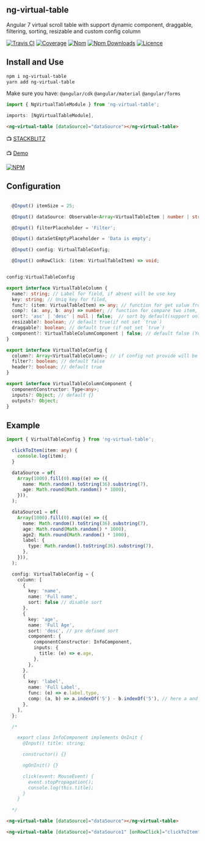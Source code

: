 ## ng-virtual-table

Angular 7 virtual scroll table with support dynamic component, draggable, filtering, sorting, resizable and custom config column

[![Travis CI](https://img.shields.io/travis/PxyUp/ng-virtual-table/master.svg)](https://travis-ci.org/PxyUp/ng-virtual-table)
[![Coverage](https://img.shields.io/codecov/c/github/PxyUp/ng-virtual-table.svg)](https://codecov.io/gh/PxyUp/ng-virtual-table)
[![Npm](https://img.shields.io/npm/v/ng-virtual-table.svg)](https://badge.fury.io/js/ng-virtual-table)
[![Npm Downloads](https://img.shields.io/npm/dt/ng-virtual-table.svg)](https://www.npmjs.com/package/ng-virtual-table)
[![Licence](https://img.shields.io/npm/l/ng-virtual-table.svg)](https://github.com/PxyUp/ng-virtual-table/blob/master/LICENSE)

## Install and Use

```bash
npm i ng-virtual-table
yarn add ng-virtual-table
```

Make sure you have:
`@angular/cdk` `@angular/material` `@angular/forms`

```typescript
import { NgVirtualTableModule } from 'ng-virtual-table';

imports: [NgVirtualTableModule],
```

```html
<ng-virtual-table [dataSource]="dataSource"></ng-virtual-table>
```
📺 [STACKBLITZ](https://stackblitz.com/edit/angular-i7mm4w)

📺 [Demo](https://pxyup.github.io/ng-virtual-table)


[![NPM](https://nodei.co/npm/ng-virtual-table.png?downloads=true&downloadRank=true&stars=true)](https://nodei.co/npm/ng-virtual-table/)


## Configuration

```typescript

  @Input() itemSize = 25;

  @Input() dataSource: Observable<Array<VirtualTableItem | number | string | boolean>>;

  @Input() filterPlaceholder = 'Filter';

  @Input() dataSetEmptyPlaceholder = 'Data is empty';

  @Input() config: VirtualTableConfig;

  @Input() onRowClick: (item: VirtualTableItem) => void;
```

```typescript

config:VirtualTableConfig

export interface VirtualTableColumn {
  name?: string; // Label for field, if absent will be use key
  key: string; // Uniq key for filed, 
  func?: (item: VirtualTableItem) => any; // function for get value from dataSource item
  comp?: (a: any, b: any) => number; // function for compare two item, depend from `func` function
  sort?: 'asc' | 'desc' | null | false;  // sort by default(support only one sort), false for disable
  resizable?: boolean; // default true(if not set `true`)
  draggable?: boolean; // default true (if not set `true`)
  component?: VirtualTableColumnComponent | false; // default false (You class component must be part of entryComponents in yor Module!!!!!)
}

export interface VirtualTableConfig {
  column?: Array<VirtualTableColumn>; // if config not provide will be auto generate column
  filter?: boolean; // default false
  header?: boolean; // default true
}

export interface VirtualTableColumnComponent {
  componentConstructor: Type<any>;
  inputs?: Object; // default {}
  outputs?: Object;
}

```

## Example

```typescript
import { VirtualTableConfig } from 'ng-virtual-table';

  clickToItem(item: any) {
    console.log(item);
  }

  dataSource = of(
    Array(1000).fill(0).map((e) => ({
      name: Math.random().toString(36).substring(7),
      age: Math.round(Math.random() * 1000),
    })),
  );

  dataSource1 = of(
    Array(1000).fill(0).map((e) => ({
      name: Math.random().toString(36).substring(7),
      age: Math.round(Math.random() * 1000),
      age2: Math.round(Math.random() * 1000),
      label: {
        type: Math.random().toString(36).substring(7),
      },
    })),
  );

  config: VirtualTableConfig = {
    column: [
      {
        key: 'name',
        name: 'Full name',
        sort: false // disable sort
      },
      {
        key: 'age',
        name: 'Full Age',
        sort: 'desc', // pre defined sort
        component: {
          componentConstructor: InfoComponent,
          inputs: {
            title: (e) => e.age,
          },
        },
      },
      {
        key: 'label',
        name: 'Full Label',
        func: (e) => e.label.type,
        comp: (a, b) => a.indexOf('5') - b.indexOf('5'), // here a and b (e) => e.label.type
      },
    ],
  };

  /*

    export class InfoComponent implements OnInit {
      @Input() title: string;

      constructor() {}

      ngOnInit() {}

      click(event: MouseEvent) {
        event.stopPropagation();
        console.log(this.title);
      }
    }

  */
```

```html
<ng-virtual-table [dataSource]="dataSource"></ng-virtual-table>

<ng-virtual-table [dataSource]="dataSource1" [onRowClick]="clickToItem" [config]="config"></ng-virtual-table>
```
